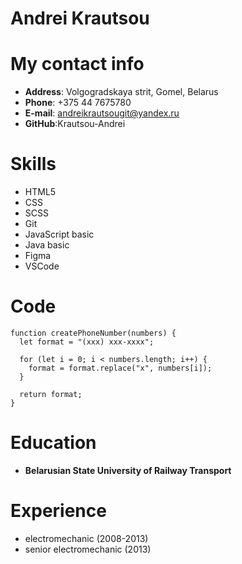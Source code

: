 Andrei Krautsou
==========================================================

My contact info
==========================================================
* __Address__: Volgogradskaya strit, Gomel, Belarus
* __Phone__: +375 44 7675780
* __E-mail__: andreikrautsougit@yandex.ru
* __GitHub__:Krautsou-Andrei

Skills
==========================================================
* HTML5
* CSS
* SCSS
* Git
* JavaScript basic
* Java basic
* Figma
* VSCode

Code
==========================================================
```
function createPhoneNumber(numbers) {
  let format = "(xxx) xxx-xxxx";

  for (let i = 0; i < numbers.length; i++) {
    format = format.replace("x", numbers[i]);
  }

  return format;
}
```

Education
==========================================================
* __Belarusian State University of Railway Transport__

Experience
==========================================================
* electromechanic (2008-2013)
* senior electromechanic (2013)
